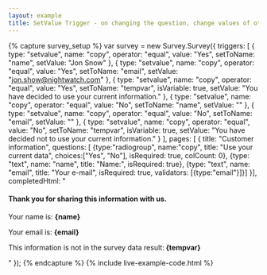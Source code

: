 ```yaml
---
layout: example
title: SetValue Trigger - on changing the question, change values of other questions.
---
```

{% capture survey_setup %}
var survey = new Survey.Survey({
        triggers: [
            { type: "setvalue", name: "copy", operator: "equal", value: "Yes", setToName: "name", setValue: "Jon Snow" },
            { type: "setvalue", name: "copy", operator: "equal", value: "Yes", setToName: "email", setValue: "jon.show@nightwatch.com" },
            { type: "setvalue", name: "copy", operator: "equal", value: "Yes", setToName: "tempvar", isVariable: true, setValue: "You have decided to use your current information." },
            { type: "setvalue", name: "copy", operator: "equal", value: "No", setToName: "name", setValue: "" },
            { type: "setvalue", name: "copy", operator: "equal", value: "No", setToName: "email", setValue: "" },
            { type: "setvalue", name: "copy", operator: "equal", value: "No", setToName: "tempvar", isVariable: true, setValue: "You have decided not to use your current information." }
            ],
        pages: [
        { title: "Customer information",
            questions: [
                {type:"radiogroup", name:"copy", title: "Use your current data", choices:["Yes", "No"], isRequired: true, colCount: 0},
                {type: "text", name: "name", title: "Name:", isRequired: true}, 
                {type: "text", name: "email", title: "Your e-mail", isRequired: true, validators: [{type:"email"}]}]
        }],
        completedHtml: "<p><h4>Thank you for sharing this information with us.</h4></p><p>Your name is: <b>{name}</b></p><p>Your email is: <b>{email}</b></p><p>This information is not in the survey data result:<b> {tempvar}</b></p>"
        });
{% endcapture %}
{% include live-example-code.html %}
